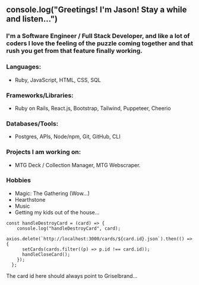 ## console.log("Greetings! I'm Jason! Stay a while and listen...")

### I'm a Software Engineer / Full Stack Developer, and like a lot of coders I love the feeling of the puzzle coming together and that rush you get from that feature finally working.
### Languages:  
- Ruby, JavaScript, HTML, CSS, SQL
### Frameworks/Libraries:  
- Ruby on Rails, React.js, Bootstrap, Tailwind, Puppeteer, Cheerio
### Databases/Tools:  
- Postgres, APIs, Node/npm, Git, GitHub, CLI

### Projects I am working on:
- MTG Deck / Collection Manager, MTG Webscraper.

### Hobbies
- Magic: The Gathering (Wow...)
- Hearthstone
- Music
- Getting my kids out of the house...

```
const handleDestroyCard = (card) => {
    console.log("handleDestroyCard", card);
    axios.delete(`http://localhost:3000/cards/${card.id}.json`).then(() => {
      setCards(cards.filter((p) => p.id !== card.id));
      handleCloseCard();
    });
  };
```
The card id here should always point to Griselbrand...
